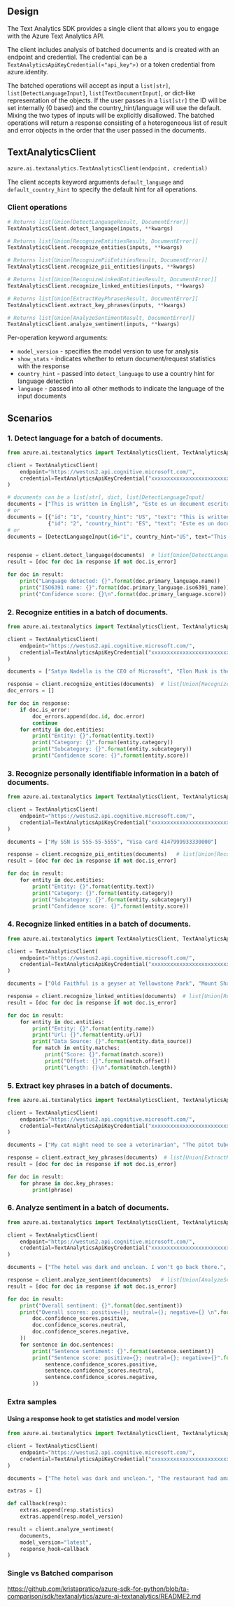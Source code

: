 
## Design

The Text Analytics SDK provides a single client that allows you to engage with the Azure Text Analytics API.

The client includes analysis of batched documents and is created with an endpoint and credential. 
The credential can be a `TextAnalyticsApiKeyCredential(<"api_key">)` or a token credential from azure.identity.

The batched operations will accept as input a `list[str]`, `list[DetectLanguageInput]`, 
`list[TextDocumentInput]`, or dict-like representation of the objects. If the user passes in a `list[str]` the ID 
will be set internally (0 based) and the country_hint/language will use the default. Mixing the two types of inputs 
will be explicitly disallowed. The batched operations will return a response consisting of a heterogeneous list of 
result and error objects in the order that the user passed in the documents.


## TextAnalyticsClient
```python
azure.ai.textanalytics.TextAnalyticsClient(endpoint, credential)
```

The client accepts keyword arguments `default_language` and `default_country_hint` to specify the default
hint for all operations.

### Client operations

```python
# Returns list[Union[DetectLanguageResult, DocumentError]]
TextAnalyticsClient.detect_language(inputs, **kwargs)

# Returns list[Union[RecognizeEntitiesResult, DocumentError]]
TextAnalyticsClient.recognize_entities(inputs, **kwargs)

# Returns list[Union[RecognizePiiEntitiesResult, DocumentError]]
TextAnalyticsClient.recognize_pii_entities(inputs, **kwargs)

# Returns list[Union[RecognizeLinkedEntitiesResult, DocumentError]]
TextAnalyticsClient.recognize_linked_entities(inputs, **kwargs)

# Returns list[Union[ExtractKeyPhrasesResult, DocumentError]]
TextAnalyticsClient.extract_key_phrases(inputs, **kwargs)

# Returns list[Union[AnalyzeSentimentResult, DocumentError]]
TextAnalyticsClient.analyze_sentiment(inputs, **kwargs)
```

Per-operation keyword arguments:

* `model_version` - specifies the model version to use for analysis
* `show_stats` - indicates whether to return document/request statistics with the response
* `country_hint` - passed into `detect_language` to use a country hint for language detection
* `language` - passed into all other methods to indicate the language of the input documents

## Scenarios

### 1. Detect language for a batch of documents.
```python
from azure.ai.textanalytics import TextAnalyticsClient, TextAnalyticsApiKeyCredential

client = TextAnalyticsClient(
    endpoint="https://westus2.api.cognitive.microsoft.com/",
    credential=TextAnalyticsApiKeyCredential("xxxxxxxxxxxxxxxxxxxxxxxxxxxxxxxx"),
)

# documents can be a list[str], dict, list[DetectLanguageInput]
documents = ["This is written in English", "Este es un document escrito en Español."]
# or
documents = [{"id": "1", "country_hint": "US", "text": "This is written in English"}, 
             {"id": "2", "country_hint": "ES", "text": "Este es un document escrito en Español."}]
# or
documents = [DetectLanguageInput(id="1", country_hint="US", text="This is written in English")]


response = client.detect_language(documents)  # list[Union[DetectLanguageResult, DocumentError]]
result = [doc for doc in response if not doc.is_error]

for doc in result:
    print("Language detected: {}".format(doc.primary_language.name))
    print("ISO6391 name: {}".format(doc.primary_language.iso6391_name))
    print("Confidence score: {}\n".format(doc.primary_language.score))
```

### 2. Recognize entities in a batch of documents.
```python
from azure.ai.textanalytics import TextAnalyticsClient, TextAnalyticsApiKeyCredential

client = TextAnalyticsClient(
    endpoint="https://westus2.api.cognitive.microsoft.com/",
    credential=TextAnalyticsApiKeyCredential("xxxxxxxxxxxxxxxxxxxxxxxxxxxxxxxx"),
)

documents = ["Satya Nadella is the CEO of Microsoft", "Elon Musk is the CEO of SpaceX and Tesla."]

response = client.recognize_entities(documents)  # list[Union[RecognizeEntitiesResult, DocumentError]]
doc_errors = []

for doc in response:
    if doc.is_error:
        doc_errors.append(doc.id, doc.error)
        continue
    for entity in doc.entities:
        print("Entity: {}".format(entity.text))
        print("Category: {}".format(entity.category))
        print("Subcategory: {}".format(entity.subcategory))
        print("Confidence score: {}".format(entity.score))
```

### 3. Recognize personally identifiable information in a batch of documents.
```python
from azure.ai.textanalytics import TextAnalyticsClient, TextAnalyticsApiKeyCredential

client = TextAnalyticsClient(
    endpoint="https://westus2.api.cognitive.microsoft.com/",
    credential=TextAnalyticsApiKeyCredential("xxxxxxxxxxxxxxxxxxxxxxxxxxxxxxxx"),
)

documents = ["My SSN is 555-55-5555", "Visa card 4147999933330000"]

response = client.recognize_pii_entities(documents)   # list[Union[RecognizePiiEntitiesResult, DocumentError]]
result = [doc for doc in response if not doc.is_error]

for doc in result:
    for entity in doc.entities:
        print("Entity: {}".format(entity.text))
        print("Category: {}".format(entity.category))
        print("Subcategory: {}".format(entity.subcategory))
        print("Confidence score: {}".format(entity.score))
```

### 4. Recognize linked entities in a batch of documents.
```python
from azure.ai.textanalytics import TextAnalyticsClient, TextAnalyticsApiKeyCredential

client = TextAnalyticsClient(
    endpoint="https://westus2.api.cognitive.microsoft.com/",
    credential=TextAnalyticsApiKeyCredential("xxxxxxxxxxxxxxxxxxxxxxxxxxxxxxxx"),
)

documents = ["Old Faithful is a geyser at Yellowstone Park", "Mount Shasta has lenticular clouds."]

response = client.recognize_linked_entities(documents)  # list[Union[RecognizeLinkedEntitiesResult, DocumentError]]
result = [doc for doc in response if not doc.is_error]

for doc in result:
    for entity in doc.entities:
        print("Entity: {}".format(entity.name))
        print("Url: {}".format(entity.url))
        print("Data Source: {}".format(entity.data_source))
        for match in entity.matches:
            print("Score: {}".format(match.score))
            print("Offset: {}".format(match.offset))
            print("Length: {}\n".format(match.length))
```

### 5. Extract key phrases in a batch of documents.
```python
from azure.ai.textanalytics import TextAnalyticsClient, TextAnalyticsApiKeyCredential

client = TextAnalyticsClient(
    endpoint="https://westus2.api.cognitive.microsoft.com/",
    credential=TextAnalyticsApiKeyCredential("xxxxxxxxxxxxxxxxxxxxxxxxxxxxxxxx"),
)

documents = ["My cat might need to see a veterinarian", "The pitot tube is used to measure airspeed."]

response = client.extract_key_phrases(documents)  # list[Union[ExtractKeyPhrasesResult, DocumentError]]
result = [doc for doc in response if not doc.is_error]

for doc in result:
    for phrase in doc.key_phrases:
        print(phrase)
```

### 6. Analyze sentiment in a batch of documents.
```python
from azure.ai.textanalytics import TextAnalyticsClient, TextAnalyticsApiKeyCredential

client = TextAnalyticsClient(
    endpoint="https://westus2.api.cognitive.microsoft.com/",
    credential=TextAnalyticsApiKeyCredential("xxxxxxxxxxxxxxxxxxxxxxxxxxxxxxxx"),
)

documents = ["The hotel was dark and unclean. I won't go back there.", "The restaurant had amazing gnocci. Yummy!"]

response = client.analyze_sentiment(documents)   # list[Union[AnalyzeSentimentResult, DocumentError]]
result = [doc for doc in response if not doc.is_error]

for doc in result:
    print("Overall sentiment: {}".format(doc.sentiment))
    print("Overall scores: positive={}; neutral={}; negative={} \n".format(
        doc.confidence_scores.positive,
        doc.confidence_scores.neutral,
        doc.confidence_scores.negative,
    ))
    for sentence in doc.sentences:
        print("Sentence sentiment: {}".format(sentence.sentiment))
        print("Sentence score: positive={}; neutral={}; negative={}".format(
            sentence.confidence_scores.positive,
            sentence.confidence_scores.neutral,
            sentence.confidence_scores.negative,
        ))
```

### Extra samples

#### Using a response hook to get statistics and model version
```python
from azure.ai.textanalytics import TextAnalyticsClient, TextAnalyticsApiKeyCredential

client = TextAnalyticsClient(
    endpoint="https://westus2.api.cognitive.microsoft.com/",
    credential=TextAnalyticsApiKeyCredential("xxxxxxxxxxxxxxxxxxxxxxxxxxxxxxxx"),
)

documents = ["The hotel was dark and unclean.", "The restaurant had amazing gnocci."]

extras = []

def callback(resp):
    extras.append(resp.statistics)
    extras.append(resp.model_version)

result = client.analyze_sentiment(
    documents,
    model_version="latest",
    response_hook=callback
)
```

### Single vs Batched comparison
https://github.com/kristapratico/azure-sdk-for-python/blob/ta-comparison/sdk/textanalytics/azure-ai-textanalytics/README2.md